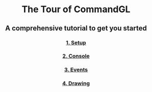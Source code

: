 <div align="center">

# The Tour of CommandGL

## A comprehensive tutorial to get you started

### [1. Setup](setup/setup.md)
### [2. Console](console/console.md)
### [3. Events](events/events.md)
### [4. Drawing](drawing/drawing.md)

</div>